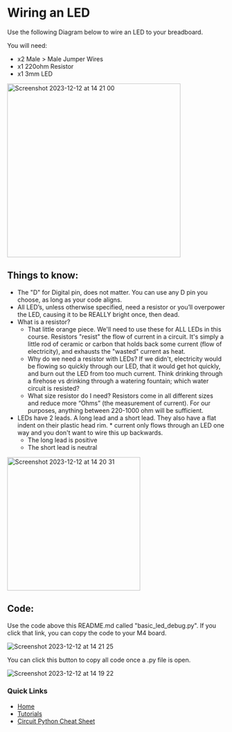 # Wiring an LED

Use the following Diagram below to wire an LED to your breadboard. 

You will need: 
* x2 Male > Male Jumper Wires
* x1 220ohm Resistor
* x1 3mm LED
  
<img width="400" alt="Screenshot 2023-12-12 at 14 21 00" src="https://github.com/MrPrattASH/Robotics-II-Circuit-Python/assets/101632496/00036102-5310-45fb-95d9-a564b58325b1">

## Things to know:

* The "D" for Digital pin, does not matter. You can use any D pin you choose, as long as your code aligns. 
* All LED’s, unless otherwise specified, need a resistor or you’ll overpower the LED, causing it to be REALLY bright once, then dead. 
* What is a resistor? 
    * That little orange piece. We'll need to use these for ALL LEDs in this course. Resistors "resist" the flow of current in a circuit. It's simply a little rod of ceramic or carbon that holds back some current (flow of electricity), and exhausts the "wasted" current as heat. 
    * Why do we need a resistor with LEDs? If we didn't, electricity would be flowing so quickly through our LED, that it would get hot quickly, and burn out the LED from too much current. Think drinking through a firehose vs drinking through a watering fountain; which water circuit is resisted?
    * What size resistor do I need? Resistors come in all different sizes and reduce more “Ohms” (the measurement of current). For our purposes, anything between 220-1000 ohm will be sufficient. 
* LEDs have 2 leads. A long lead and a short lead. They also have a flat indent on their plastic head rim. * current only flows through an LED one way and you don't want to wire this up backwards.
    * The long lead is positive
    * The short lead is neutral

<img width="307" alt="Screenshot 2023-12-12 at 14 20 31" src="https://github.com/MrPrattASH/Robotics-II-Circuit-Python/assets/101632496/fa479601-906b-4586-9a72-bdf9ecbf2272">


## Code:
Use the code above this README.md called "basic_led_debug.py". If you click that link, you can copy the code to your M4 board. 

![Screenshot 2023-12-12 at 14 21 25](https://github.com/MrPrattASH/Robotics-II-Circuit-Python/assets/101632496/2f71c790-ae46-434a-9891-fca0e7a25883)



You can click this button to copy all code once a .py file is open. 

![Screenshot 2023-12-12 at 14 19 22](https://github.com/MrPrattASH/Robotics-II-Circuit-Python/assets/101632496/a96d7b88-331a-4780-9de5-3fb510c90558)



### Quick Links
* [Home](/README.md)
* [Tutorials](/learning_modules/tutorials_list.md)
* [Circuit Python Cheat Sheet](/learning_modules/circuit_python_cheatsheet.md)